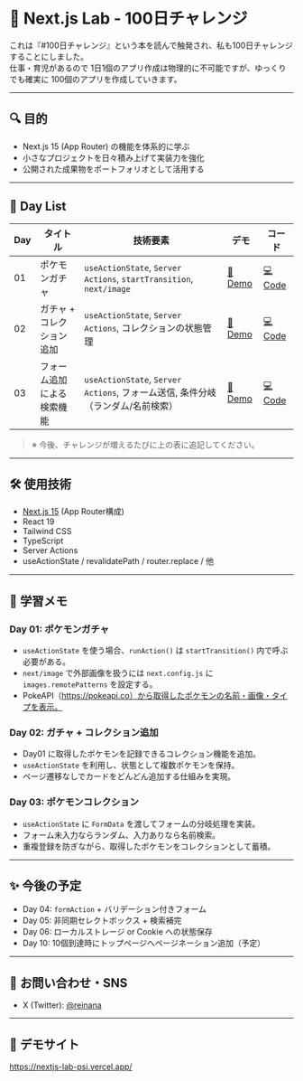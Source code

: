 # 🧪 Next.js Lab - 100日チャレンジ

これは『#100日チャレンジ』という本を読んで触発され、私も100日チャレンジすることにしました。  
仕事・育児があるので 1日1個のアプリ作成は物理的に不可能ですが、ゆっくりでも確実に 100個のアプリを作成していきます。

---

## 🔍 目的

- Next.js 15 (App Router) の機能を体系的に学ぶ
- 小さなプロジェクトを日々積み上げて実装力を強化
- 公開された成果物をポートフォリオとして活用する

---

## 📅 Day List

| Day | タイトル                       | 技術要素                                                                 | デモ                                                                 | コード                                                                                      |
|-----|--------------------------------|--------------------------------------------------------------------------|----------------------------------------------------------------------|---------------------------------------------------------------------------------------------|
| 01  | ポケモンガチャ                 | `useActionState`, `Server Actions`, `startTransition`, `next/image`      | [🔗 Demo](https://nextjs-lab-psi.vercel.app/day01) | [💻 Code](https://github.com/reinana/nextjs-lab/tree/main/app/day01) |
| 02  | ガチャ + コレクション追加     | `useActionState`, `Server Actions`, コレクションの状態管理               | [🔗 Demo](https://nextjs-lab-psi.vercel.app/day02) | [💻 Code](https://github.com/reinana/nextjs-lab/tree/main/app/day02) |
| 03  | フォーム追加による検索機能     | `useActionState`, `Server Actions`, フォーム送信, 条件分岐（ランダム/名前検索） | [🔗 Demo](https://nextjs-lab-psi.vercel.app/day03) | [💻 Code](https://github.com/reinana/nextjs-lab/tree/main/app/day03) |

> ※ 今後、チャレンジが増えるたびに上の表に追記してください。
---

## 🛠 使用技術

- [Next.js 15](https://nextjs.org/docs) (App Router構成)
- React 19
- Tailwind CSS
- TypeScript
- Server Actions
- useActionState / revalidatePath / router.replace / 他

---

## 📝 学習メモ

### Day 01: ポケモンガチャ

- `useActionState` を使う場合、`runAction()` は `startTransition()` 内で呼ぶ必要がある。
- `next/image` で外部画像を扱うには `next.config.js` に `images.remotePatterns` を設定する。
- PokeAPI（https://pokeapi.co）から取得したポケモンの名前・画像・タイプを表示。

### Day 02: ガチャ + コレクション追加

- Day01 に取得したポケモンを記録できるコレクション機能を追加。
- `useActionState` を利用し、状態として複数ポケモンを保持。
- ページ遷移なしでカードをどんどん追加する仕組みを実現。

### Day 03: ポケモンコレクション

- `useActionState` に `FormData` を渡してフォームの分岐処理を実装。
- フォーム未入力ならランダム、入力ありなら名前検索。
- 重複登録を防ぎながら、取得したポケモンをコレクションとして蓄積。

---

## ✨ 今後の予定

- Day 04: `formAction` + バリデーション付きフォーム
- Day 05: 非同期セレクトボックス + 検索補完
- Day 06: ローカルストレージ or Cookie への状態保存
- Day 10: 10個到達時にトップページへページネーション追加（予定）

---

## 📮 お問い合わせ・SNS

- X (Twitter): [@reinana](https://twitter.com/reinana)

---

## 🚀 デモサイト

https://nextjs-lab-psi.vercel.app/
